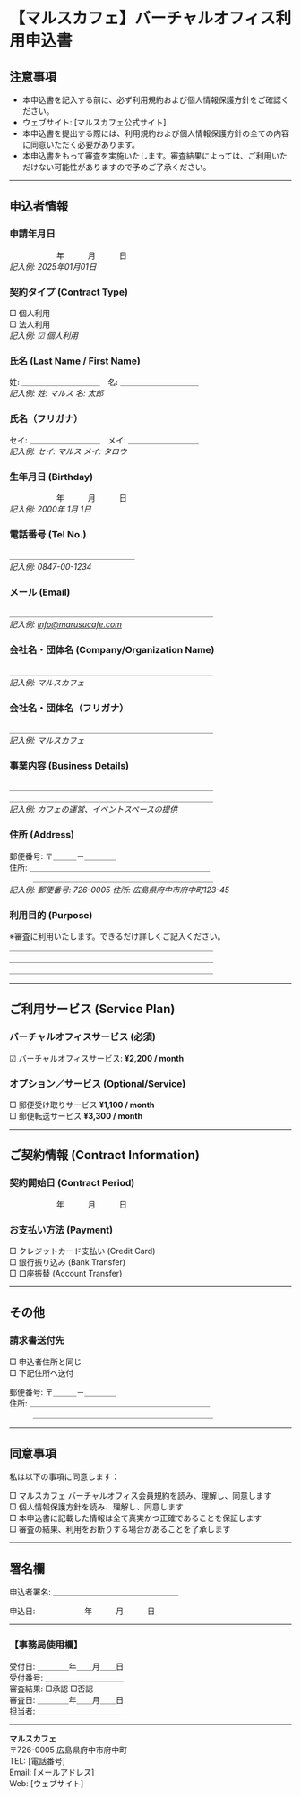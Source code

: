 # 【マルスカフェ】バーチャルオフィス利用申込書

## 注意事項

- 本申込書を記入する前に、必ず利用規約および個人情報保護方針をご確認ください。
- ウェブサイト: [マルスカフェ公式サイト]
- 本申込書を提出する際には、利用規約および個人情報保護方針の全ての内容に同意いただく必要があります。
- 本申込書をもって審査を実施いたします。審査結果によっては、ご利用いただけない可能性がありますので予めご了承ください。

---

## 申込者情報

### 申請年月日
　　　　　　年　　　月　　　日  
*記入例: 2025年01月01日*

### 契約タイプ (Contract Type)
□ 個人利用  
□ 法人利用  
*記入例: ☑ 個人利用*

### 氏名 (Last Name / First Name)
姓: ＿＿＿＿＿＿＿＿＿＿　名: ＿＿＿＿＿＿＿＿＿＿  
*記入例: 姓: マルス 名: 太郎*

### 氏名（フリガナ）
セイ: ＿＿＿＿＿＿＿＿＿　メイ: ＿＿＿＿＿＿＿＿＿  
*記入例: セイ: マルス メイ: タロウ*

### 生年月日 (Birthday)
　　　　　　年　　　月　　　日  
*記入例: 2000年 1月 1日*

### 電話番号 (Tel No.)
＿＿＿＿＿＿＿＿＿＿＿＿＿＿＿＿  
*記入例: 0847-00-1234*

### メール (Email)
＿＿＿＿＿＿＿＿＿＿＿＿＿＿＿＿＿＿＿＿＿＿＿＿＿＿  
*記入例: info@marusucafe.com*

### 会社名・団体名 (Company/Organization Name)
＿＿＿＿＿＿＿＿＿＿＿＿＿＿＿＿＿＿＿＿＿＿＿＿＿＿  
*記入例: マルスカフェ*

### 会社名・団体名（フリガナ）
＿＿＿＿＿＿＿＿＿＿＿＿＿＿＿＿＿＿＿＿＿＿＿＿＿＿  
*記入例: マルスカフェ*

### 事業内容 (Business Details)
＿＿＿＿＿＿＿＿＿＿＿＿＿＿＿＿＿＿＿＿＿＿＿＿＿＿  
＿＿＿＿＿＿＿＿＿＿＿＿＿＿＿＿＿＿＿＿＿＿＿＿＿＿  
*記入例: カフェの運営、イベントスペースの提供*

### 住所 (Address)
郵便番号: 〒＿＿＿－＿＿＿＿  
住所: ＿＿＿＿＿＿＿＿＿＿＿＿＿＿＿＿＿＿＿＿＿＿＿  
　　　＿＿＿＿＿＿＿＿＿＿＿＿＿＿＿＿＿＿＿＿＿＿＿  
*記入例: 郵便番号: 726-0005 住所: 広島県府中市府中町123-45*

### 利用目的 (Purpose)
※審査に利用いたします。できるだけ詳しくご記入ください。  
＿＿＿＿＿＿＿＿＿＿＿＿＿＿＿＿＿＿＿＿＿＿＿＿＿＿  
＿＿＿＿＿＿＿＿＿＿＿＿＿＿＿＿＿＿＿＿＿＿＿＿＿＿  
＿＿＿＿＿＿＿＿＿＿＿＿＿＿＿＿＿＿＿＿＿＿＿＿＿＿  

---

## ご利用サービス (Service Plan)

### バーチャルオフィスサービス (必須)
☑ バーチャルオフィスサービス: **¥2,200 / month**

### オプション／サービス (Optional/Service)
□ 郵便受け取りサービス **¥1,100 / month**  
□ 郵便転送サービス **¥3,300 / month**

---

## ご契約情報 (Contract Information)

### 契約開始日 (Contract Period)
　　　　　　年　　　月　　　日

### お支払い方法 (Payment)
□ クレジットカード支払い (Credit Card)  
□ 銀行振り込み (Bank Transfer)  
□ 口座振替 (Account Transfer)

---

## その他

### 請求書送付先
□ 申込者住所と同じ  
□ 下記住所へ送付

郵便番号: 〒＿＿＿－＿＿＿＿  
住所: ＿＿＿＿＿＿＿＿＿＿＿＿＿＿＿＿＿＿＿＿＿＿＿  
　　　＿＿＿＿＿＿＿＿＿＿＿＿＿＿＿＿＿＿＿＿＿＿＿  

---

## 同意事項

私は以下の事項に同意します：

□ マルスカフェ バーチャルオフィス会員規約を読み、理解し、同意します  
□ 個人情報保護方針を読み、理解し、同意します  
□ 本申込書に記載した情報は全て真実かつ正確であることを保証します  
□ 審査の結果、利用をお断りする場合があることを了承します

---

## 署名欄

申込者署名: ＿＿＿＿＿＿＿＿＿＿＿＿＿＿＿＿  

申込日: 　　　　　　年　　　月　　　日

---

### 【事務局使用欄】

受付日: ＿＿＿＿年＿＿月＿＿日  
受付番号: ＿＿＿＿＿＿＿＿＿＿  
審査結果: □承認 □否認  
審査日: ＿＿＿＿年＿＿月＿＿日  
担当者: ＿＿＿＿＿＿＿＿＿＿＿  

---

**マルスカフェ**  
〒726-0005 広島県府中市府中町  
TEL: [電話番号]  
Email: [メールアドレス]  
Web: [ウェブサイト]